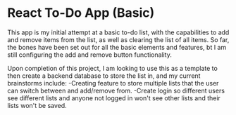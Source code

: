 # React To-Do App (Basic)

This app is my initial attempt at a basic to-do list, with the capabilities to add and remove items from the list, as well as clearing the list of all items. So far, the bones have been set out for all the basic elements and features, bt I am still configuring the add and remove button functionality. 

Upon completion of this project, I am looking to use this as a template to then create a backend database to store the list in, and my current brainstorms include:
-Creating feature to store multiple lists that the user can switch between and add/remove from.
-Create login so different users see different lists and anyone not logged in won't see other lists and their lists won't be saved.
